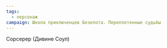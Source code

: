 ```yaml
---
tags:
  - персонаж
campaign: Школа приключенцев Безелота. Переплетенные судьбы
---
```


Сорсерер (Дивине Соул)
